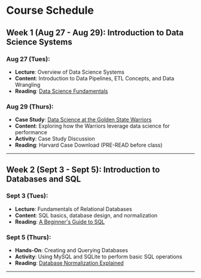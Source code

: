 
# Course Schedule

## Week 1 (Aug 27 - Aug 29): Introduction to Data Science Systems

### Aug 27 (Tues):
- **Lecture**: Overview of Data Science Systems
- **Content**: Introduction to Data Pipelines, ETL Concepts, and Data Wrangling
- **Reading**: [Data Science Fundamentals](#)

### Aug 29 (Thurs):
- **Case Study**: [Data Science at the Golden State Warriors](#)
- **Content**: Exploring how the Warriors leverage data science for performance
- **Activity**: Case Study Discussion
- **Reading**: Harvard Case Download (PRE-READ before class)

---

## Week 2 (Sept 3 - Sept 5): Introduction to Databases and SQL

### Sept 3 (Tues):
- **Lecture**: Fundamentals of Relational Databases
- **Content**: SQL basics, database design, and normalization
- **Reading**: [A Beginner's Guide to SQL](#)

### Sept 5 (Thurs):
- **Hands-On**: Creating and Querying Databases
- **Activity**: Using MySQL and SQLite to perform basic SQL operations
- **Reading**: [Database Normalization Explained](#)

---

<!-- Add more weeks here following the same pattern -->
